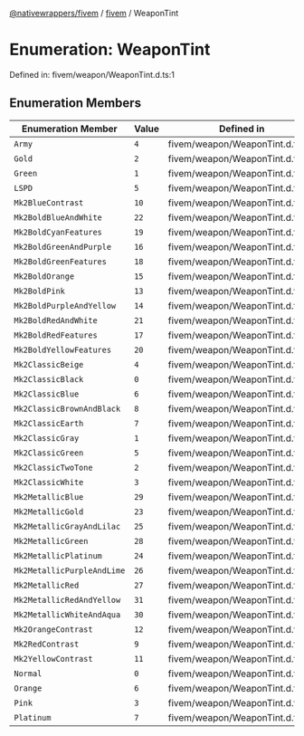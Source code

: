 [@nativewrappers/fivem](../../README.md) / [fivem](../README.md) / WeaponTint

# Enumeration: WeaponTint

Defined in: fivem/weapon/WeaponTint.d.ts:1

## Enumeration Members

| Enumeration Member | Value | Defined in |
| ------ | ------ | ------ |
| <a id="army"></a> `Army` | `4` | fivem/weapon/WeaponTint.d.ts:38 |
| <a id="gold"></a> `Gold` | `2` | fivem/weapon/WeaponTint.d.ts:36 |
| <a id="green"></a> `Green` | `1` | fivem/weapon/WeaponTint.d.ts:35 |
| <a id="lspd"></a> `LSPD` | `5` | fivem/weapon/WeaponTint.d.ts:39 |
| <a id="mk2bluecontrast"></a> `Mk2BlueContrast` | `10` | fivem/weapon/WeaponTint.d.ts:12 |
| <a id="mk2boldblueandwhite"></a> `Mk2BoldBlueAndWhite` | `22` | fivem/weapon/WeaponTint.d.ts:24 |
| <a id="mk2boldcyanfeatures"></a> `Mk2BoldCyanFeatures` | `19` | fivem/weapon/WeaponTint.d.ts:21 |
| <a id="mk2boldgreenandpurple"></a> `Mk2BoldGreenAndPurple` | `16` | fivem/weapon/WeaponTint.d.ts:18 |
| <a id="mk2boldgreenfeatures"></a> `Mk2BoldGreenFeatures` | `18` | fivem/weapon/WeaponTint.d.ts:20 |
| <a id="mk2boldorange"></a> `Mk2BoldOrange` | `15` | fivem/weapon/WeaponTint.d.ts:17 |
| <a id="mk2boldpink"></a> `Mk2BoldPink` | `13` | fivem/weapon/WeaponTint.d.ts:15 |
| <a id="mk2boldpurpleandyellow"></a> `Mk2BoldPurpleAndYellow` | `14` | fivem/weapon/WeaponTint.d.ts:16 |
| <a id="mk2boldredandwhite"></a> `Mk2BoldRedAndWhite` | `21` | fivem/weapon/WeaponTint.d.ts:23 |
| <a id="mk2boldredfeatures"></a> `Mk2BoldRedFeatures` | `17` | fivem/weapon/WeaponTint.d.ts:19 |
| <a id="mk2boldyellowfeatures"></a> `Mk2BoldYellowFeatures` | `20` | fivem/weapon/WeaponTint.d.ts:22 |
| <a id="mk2classicbeige"></a> `Mk2ClassicBeige` | `4` | fivem/weapon/WeaponTint.d.ts:6 |
| <a id="mk2classicblack"></a> `Mk2ClassicBlack` | `0` | fivem/weapon/WeaponTint.d.ts:2 |
| <a id="mk2classicblue"></a> `Mk2ClassicBlue` | `6` | fivem/weapon/WeaponTint.d.ts:8 |
| <a id="mk2classicbrownandblack"></a> `Mk2ClassicBrownAndBlack` | `8` | fivem/weapon/WeaponTint.d.ts:10 |
| <a id="mk2classicearth"></a> `Mk2ClassicEarth` | `7` | fivem/weapon/WeaponTint.d.ts:9 |
| <a id="mk2classicgray"></a> `Mk2ClassicGray` | `1` | fivem/weapon/WeaponTint.d.ts:3 |
| <a id="mk2classicgreen"></a> `Mk2ClassicGreen` | `5` | fivem/weapon/WeaponTint.d.ts:7 |
| <a id="mk2classictwotone"></a> `Mk2ClassicTwoTone` | `2` | fivem/weapon/WeaponTint.d.ts:4 |
| <a id="mk2classicwhite"></a> `Mk2ClassicWhite` | `3` | fivem/weapon/WeaponTint.d.ts:5 |
| <a id="mk2metallicblue"></a> `Mk2MetallicBlue` | `29` | fivem/weapon/WeaponTint.d.ts:31 |
| <a id="mk2metallicgold"></a> `Mk2MetallicGold` | `23` | fivem/weapon/WeaponTint.d.ts:25 |
| <a id="mk2metallicgrayandlilac"></a> `Mk2MetallicGrayAndLilac` | `25` | fivem/weapon/WeaponTint.d.ts:27 |
| <a id="mk2metallicgreen"></a> `Mk2MetallicGreen` | `28` | fivem/weapon/WeaponTint.d.ts:30 |
| <a id="mk2metallicplatinum"></a> `Mk2MetallicPlatinum` | `24` | fivem/weapon/WeaponTint.d.ts:26 |
| <a id="mk2metallicpurpleandlime"></a> `Mk2MetallicPurpleAndLime` | `26` | fivem/weapon/WeaponTint.d.ts:28 |
| <a id="mk2metallicred"></a> `Mk2MetallicRed` | `27` | fivem/weapon/WeaponTint.d.ts:29 |
| <a id="mk2metallicredandyellow"></a> `Mk2MetallicRedAndYellow` | `31` | fivem/weapon/WeaponTint.d.ts:33 |
| <a id="mk2metallicwhiteandaqua"></a> `Mk2MetallicWhiteAndAqua` | `30` | fivem/weapon/WeaponTint.d.ts:32 |
| <a id="mk2orangecontrast"></a> `Mk2OrangeContrast` | `12` | fivem/weapon/WeaponTint.d.ts:14 |
| <a id="mk2redcontrast"></a> `Mk2RedContrast` | `9` | fivem/weapon/WeaponTint.d.ts:11 |
| <a id="mk2yellowcontrast"></a> `Mk2YellowContrast` | `11` | fivem/weapon/WeaponTint.d.ts:13 |
| <a id="normal"></a> `Normal` | `0` | fivem/weapon/WeaponTint.d.ts:34 |
| <a id="orange"></a> `Orange` | `6` | fivem/weapon/WeaponTint.d.ts:40 |
| <a id="pink"></a> `Pink` | `3` | fivem/weapon/WeaponTint.d.ts:37 |
| <a id="platinum"></a> `Platinum` | `7` | fivem/weapon/WeaponTint.d.ts:41 |
